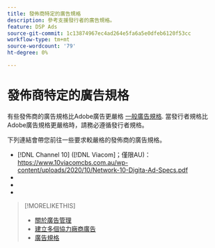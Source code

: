 ```yaml
---
title: 發佈商特定的廣告規格
description: 參考支援發行者的廣告規格。
feature: DSP Ads
source-git-commit: 1c13874967ec4ad264e5fa6a5e0dfeb6120f53cc
workflow-type: tm+mt
source-wordcount: '79'
ht-degree: 0%

---
```


# 發佈商特定的廣告規格

有些發佈商的廣告規格比Adobe廣告更嚴格 [一般廣告規格](/help/dsp/campaign-management/ads/ad-specs.md). 當發行者規格比Adobe廣告規格更嚴格時，請務必遵循發行者規格。

下列連結會帶您前往一些要求較嚴格的發佈商的廣告規格。

* [!DNL Channel 10] ([!DNL Viacom]；僅限AU)： https://www.10viacomcbs.com.au/wp-content/uploads/2020/10/Network-10-Digita-Ad-Specs.pdf
* 
   [!DNL CBS Interactive Advanced Media]: https://cbsinteractive.com/advertising/ad-specs/list/cbs-interactive-advanced-media
* 
   [!DNL Hulu]: https://advertising.hulu.com/ad-products/video-commercial
* 

   [!DNL NBCUniversal]: https://together.nbcuni.com/nbcu-creative-guidelines

>[!MORELIKETHIS]
>
>* [關於廣告管理](ad-about.md)
>* [建立多個協力廠商廣告](ad-create-multiple.md)
>* [廣告規格](/help/dsp/campaign-management/ads/ad-specs.md)

